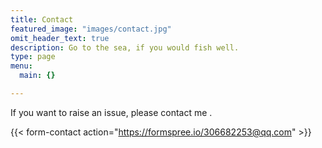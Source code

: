 ```yaml
---
title: Contact
featured_image: "images/contact.jpg"
omit_header_text: true
description: Go to the sea, if you would fish well.
type: page
menu:
  main: {}

---
```



 If you want to raise an issue, please contact me .

{{< form-contact action="https://formspree.io/306682253@qq.com"  >}}
